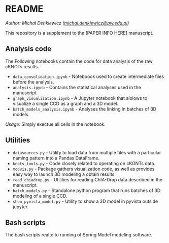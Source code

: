 # README

_Author: Michał Denkiewicz (michal.denkiewicz@pw.edu.pl)_

This repository is a supplement to the [PAPER INFO HERE] manuscript.

## Analysis code

The Following notebooks contain the code for data analysis of the raw cKNOTs results.
- `data_consolidation.ipynb` - Noteboook used to create intermediate files before the analysis.
- `analysis.ipynb` - Contains the statistical analyses used in the manuscript.
- `graph_visualization.ipynb` - A Jupyter notebook that alolows to visualize a single CCD as a 
graph and a 3D model.
- `batch_models_analysis.ipynb` - Analyses the linking in batches of 3D models.

_Usage_: Simply exectue all cells in the notebook.

## Utilities

- `datasources.py` - Utility to load data from multiple files with a particular naming pattern into a Pandas DataFrame.
- `knots_tools.py` - Code closely related to operating on cKONTs data.
- `modvis.py` - Package gathers visualization code, as well as provides easy way to launch 3D modeling a obtain results.
- `read_chiadrop.py` - Utilities for reading  ChIA-Drop data described in the manuscript.
- `batch_models.py` - Standalone python program that runs batches of 3D modeling of a single CCD.
- `show_pyvista_model.py` - Utility to show a 3D model in pyvista outside jupyter.

## Bash scripts

The bash scripts realte to running of Spring Model modeling software.
